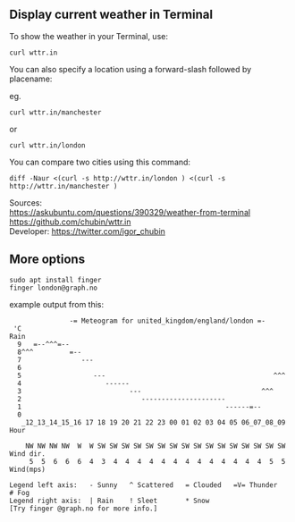 ## Display current weather in Terminal

To show the weather in your Terminal, use:

`curl wttr.in`


You can also specify a location using a forward-slash followed by placename:

eg.

`curl wttr.in/manchester`

or

`curl wttr.in/london`


You can compare two cities using this command:

`diff -Naur <(curl -s http://wttr.in/london ) <(curl -s http://wttr.in/manchester )`


Sources:  
https://askubuntu.com/questions/390329/weather-from-terminal  
https://github.com/chubin/wttr.in  
Developer: https://twitter.com/igor_chubin  

## More options

`sudo apt install finger`  
`finger london@graph.no`

example output from this:

```
               -= Meteogram for united_kingdom/england/london =-                
 'C                                                                   Rain
  9   =--^^^=--                                                       
  8^^^         =--                                                    
  7               ---                                                 
  6                                                                   
  5                  ---                                          ^^^ 
  4                     ------                                        
  3                           ---                              ^^^    
  2                              ---------------------                
  1                                                   ------=--       
  0                                                                   
   _12_13_14_15_16 17 18 19 20 21 22 23 00 01 02 03 04 05 06_07_08_09 Hour
 
    NW NW NW NW  W  W SW SW SW SW SW SW SW SW SW SW SW SW SW SW SW SW Wind dir.
     5  5  6  6  6  4  3  4  4  4  4  4  4  4  4  4  4  4  4  4  5  5 Wind(mps)

Legend left axis:   - Sunny   ^ Scattered   = Clouded   =V= Thunder   # Fog
Legend right axis:  | Rain    ! Sleet       * Snow
[Try finger @graph.no for more info.]
```
